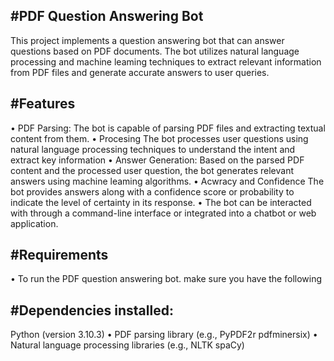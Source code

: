 #PDF Question Answering Bot
---------------------------
This project implements a question answering bot that can answer questions
based on PDF documents. The bot utilizes natural language processing and
machine leaming techniques to extract relevant information from PDF files
and generate accurate answers to user queries.

#Features
---------
• PDF Parsing: The bot is capable of parsing PDF files and extracting textual content from them.
• Procesing The bot processes user questions using natural language processing techniques to understand the intent and extract key information
• Answer Generation: Based on the parsed PDF content and the processed user question, the bot generates relevant answers using machine leaming algorithms.
• Acwracy and Confidence The bot provides answers along with a confidence score or probability to indicate the level of certainty in its response.
• The bot can be interacted with through a command-line interface or integrated into a chatbot or web application.

#Requirements
-------------
• To run the PDF question answering bot. make sure you have the following

#Dependencies installed:
------------------------
Python (version 3.10.3)
• PDF parsing library (e.g., PyPDF2r pdfminersix)
• Natural language processing libraries (e.g., NLTK spaCy)
